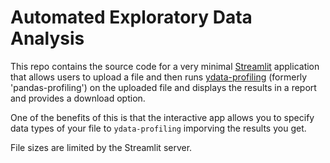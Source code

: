 # Automated Exploratory Data Analysis

This repo contains the source code for a very minimal [Streamlit](https://streamlit.io) application
that allows users to upload a file and then runs [ydata-profiling](https://github.com/ydataai/ydata-profiling) (formerly 'pandas-profiling')
on the uploaded file and displays the results in a report and provides a download option.

One of the benefits of this is that the interactive app allows you to specify data types of your file
to `ydata-profiling` imporving the results you get.

File sizes are limited by the Streamlit server.

